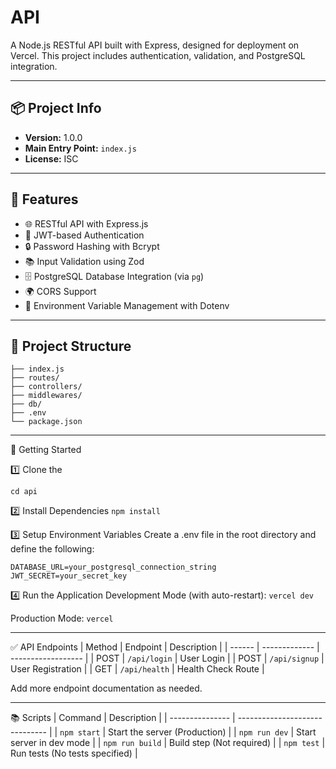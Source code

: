 # API

A Node.js RESTful API built with Express, designed for deployment on Vercel. This project includes authentication, validation, and PostgreSQL integration.

---

## 📦 Project Info

- **Version:** 1.0.0  
- **Main Entry Point:** `index.js`  
- **License:** ISC  

---

## 🚀 Features

- 🌐 RESTful API with Express.js  
- 🔐 JWT-based Authentication  
- 🔒 Password Hashing with Bcrypt  
- 📚 Input Validation using Zod  
- 🗄️ PostgreSQL Database Integration (via `pg`)  
- 🌍 CORS Support  
- 📖 Environment Variable Management with Dotenv  

---

## 📂 Project Structure

```plaintext
├── index.js
├── routes/
├── controllers/
├── middlewares/
├── db/
├── .env
└── package.json
```

---

📖 Getting Started

1️⃣ Clone the

```git clone <repository-url>
cd api
```

2️⃣ Install Dependencies
```npm install```

3️⃣ Setup Environment Variables
Create a .env file in the root directory and define the following:
```PORT=3000
DATABASE_URL=your_postgresql_connection_string
JWT_SECRET=your_secret_key
```

4️⃣ Run the Application
Development Mode (with auto-restart):
```vercel dev```

Production Mode:
```vercel```

---

✅ API Endpoints
| Method | Endpoint      | Description        |
| ------ | ------------- | ------------------ |
| POST   | `/api/login`  | User Login         |
| POST   | `/api/signup` | User Registration  |
| GET    | `/api/health` | Health Check Route |

Add more endpoint documentation as needed.

---

📚 Scripts
| Command         | Description                    |
| --------------- | ------------------------------ |
| `npm start`     | Start the server (Production)  |
| `npm run dev`   | Start server in dev mode       |
| `npm run build` | Build step (Not required)      |
| `npm test`      | Run tests (No tests specified) |
